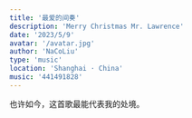 ```yaml
---
title: '最爱的间奏'
description: 'Merry Christmas Mr. Lawrence'
date: '2023/5/9'
avatar: '/avatar.jpg'
author: 'NaCoLiu'
type: 'music'
location: 'Shanghai · China'
music: '441491828'
---
```


也许如今，这首歌最能代表我的处境。
